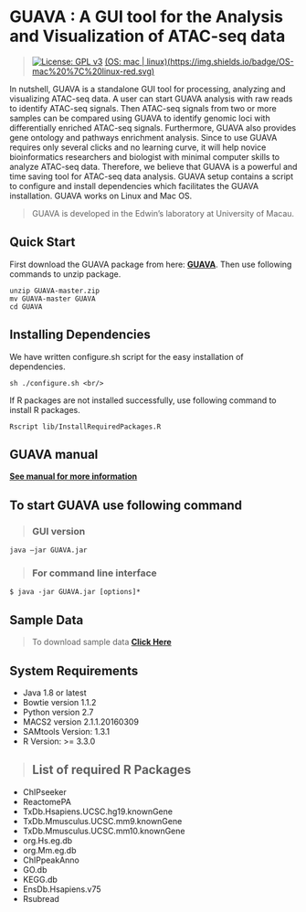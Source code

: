 # GUAVA : A GUI tool for the Analysis and Visualization of ATAC-seq data
> [![License: GPL v3](https://img.shields.io/badge/License-GPL%20v3-blue.svg)](https://github.com/MayurDivate/GUAVASourceCode/blob/master/LICENSE) 
[(OS: mac | linux)(https://img.shields.io/badge/OS-mac%20%7C%20linux-red.svg)](https://github.com/MayurDivate/GUAVASourceCode)

In nutshell, GUAVA is a standalone GUI tool for processing, analyzing and visualizing ATAC-seq data. A user can start GUAVA analysis with raw reads to identify ATAC-seq signals. Then ATAC-seq signals from two or more samples can be compared using GUAVA to identify genomic loci with differentially enriched ATAC-seq signals. Furthermore, GUAVA also provides gene ontology and pathways enrichment analysis. Since to use GUAVA requires only several clicks and no learning curve, it will help novice bioinformatics researchers and biologist with minimal computer skills to analyze ATAC-seq data. Therefore, we believe that GUAVA is a powerful and time saving tool for ATAC-seq data analysis. GUAVA setup contains a script to configure and install dependencies which facilitates the GUAVA installation. GUAVA works on Linux and Mac OS.

> GUAVA is developed in the Edwin’s laboratory at University of Macau.



## Quick Start
First download the GUAVA package from here: [**GUAVA**](https://github.com/MayurDivate/GUAVA). 
Then use following commands to unzip package.

```
unzip GUAVA-master.zip
mv GUAVA-master GUAVA
cd GUAVA
```
## Installing Dependencies
We have written configure.sh script for the easy installation of dependencies.
```
sh ./configure.sh <br/>
```

If R packages are not installed successfully, use following command to install R packages.
```
Rscript lib/InstallRequiredPackages.R 
```

## GUAVA manual
[**See manual for more information**](https://github.com/MayurDivate/GUAVA/blob/master/GUAVA_Manual.pdf)


## To start GUAVA use following command

>### GUI version
```
java –jar GUAVA.jar
```
> ### For command line interface
```
$ java -jar GUAVA.jar [options]*
```
 
## Sample Data
> To download sample data [ **Click Here** ](http://ec2-52-201-246-161.compute-1.amazonaws.com/guava/)

 
## System Requirements
- Java 1.8 or latest
- Bowtie version 1.1.2
- Python version 2.7
- MACS2 version 2.1.1.20160309
- SAMtools Version: 1.3.1
- R Version: >= 3.3.0<br/>

> ## List of required R Packages
- ChIPseeker
- ReactomePA
- TxDb.Hsapiens.UCSC.hg19.knownGene
- TxDb.Mmusculus.UCSC.mm9.knownGene
- TxDb.Mmusculus.UCSC.mm10.knownGene
- org.Hs.eg.db
- org.Mm.eg.db
- ChIPpeakAnno
- GO.db
- KEGG.db
- EnsDb.Hsapiens.v75
- Rsubread
 
